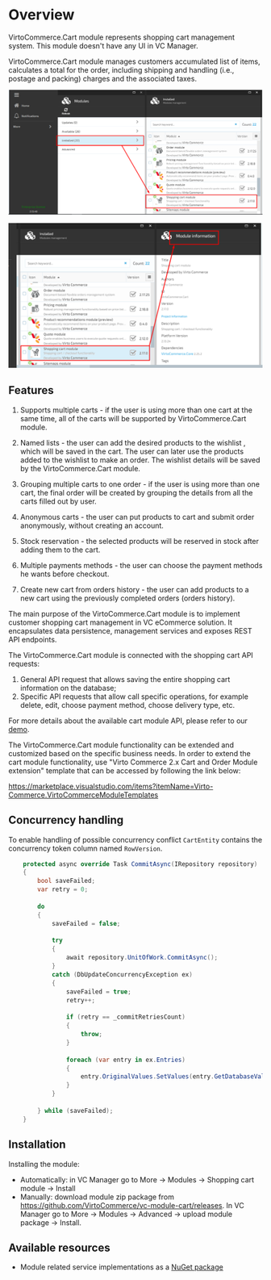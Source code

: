 # Overview

VirtoCommerce.Cart module represents shopping cart management system. This module doesn't have any UI in VC Manager.

VirtoCommerce.Cart module manages customers accumulated list of items, calculates a total for the order, including shipping and handling (i.e., postage and packing) charges and the associated taxes.

![Cart Module](media/screen-cart-module.png)

![Cart Module Info](media/screen-cart-module-info.png)

## Features

1. Supports multiple carts - if the user is using more than one cart at the same time, all of the carts will be supported by VirtoCommerce.Cart module.

1. Named lists - the user can add the desired products to the  wishlist , which will be saved in the cart. The user can later use the products added to the wishlist to make an order. The wishlist details will be saved by the VirtoCommerce.Cart module.
1. Grouping multiple carts to one order - if the user is using more than one cart, the final order will be created by grouping the details from all the carts filled out by user.
1. Anonymous carts - the user can put products to cart and submit order anonymously, without creating an account.
1. Stock reservation - the selected products will be reserved in stock after adding them to the cart.
1. Multiple payments methods - the user can choose the payment methods he wants before checkout.
1. Create new cart from orders history - the user can add products to a new cart using the previously completed orders (orders history).

The main purpose of the VirtoCommerce.Cart module is to implement customer shopping cart management in VC eCommerce solution. It encapsulates data persistence, management services and exposes REST API endpoints.

The VirtoCommerce.Cart module is connected with the shopping cart API requests:

1. General API request that allows saving the entire shopping cart information on the database;
1. Specific API requests that allow call specific operations, for example delete, edit, choose payment method, choose delivery type, etc.

For more details about the available cart module API, please refer to our [demo](https://virtocommerce.com/request-demo).

The VirtoCommerce.Cart module functionality can be extended and customized based on the specific business needs. In order to extend the cart module functionality, use "Virto Commerce 2.x Cart and Order Module extension" template that can be accessed by following the link below:

https://marketplace.visualstudio.com/items?itemName=Virto-Commerce.VirtoCommerceModuleTemplates

## Concurrency handling

To enable handling of possible concurrency conflict `CartEntity` contains the concurrency token column named `RowVersion`. 

```cs
    protected async override Task CommitAsync(IRepository repository)
    {
        bool saveFailed;
        var retry = 0;

        do
        {
            saveFailed = false;

            try
            {
                await repository.UnitOfWork.CommitAsync();
            }
            catch (DbUpdateConcurrencyException ex)
            {
                saveFailed = true;
                retry++;

                if (retry == _commitRetriesCount)
                {
                    throw;
                }

                foreach (var entry in ex.Entries)
                {
                    entry.OriginalValues.SetValues(entry.GetDatabaseValues());
                }
            }

        } while (saveFailed);
    }
```

## Installation
Installing the module:
* Automatically: in VC Manager go to More -> Modules -> Shopping cart module -> Install
* Manually: download module zip package from https://github.com/VirtoCommerce/vc-module-cart/releases. In VC Manager go to More -> Modules -> Advanced -> upload module package -> Install.

## Available resources
* Module related service implementations as a <a href="https://www.nuget.org/packages/VirtoCommerce.CartModule.Data" target="_blank">NuGet package</a>
